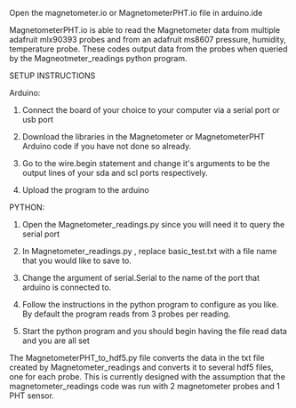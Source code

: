 Open the magnetometer.io or MagnetometerPHT.io file in arduino.ide

MagnetometerPHT.io is able to read the Magnetometer data from multiple adafruit mlx90393 probes and from an adafruit ms8607 pressure, humidity, temperature probe.
These codes output data from the probes when queried by the Magneotmeter_readings python program.

SETUP INSTRUCTIONS

Arduino:

1) Connect the board of your choice to your computer via a serial port or usb port

2) Download the libraries in the Magnetometer or MagnetometerPHT Arduino code if you have not done so already. 

3) Go to the wire.begin statement and change it's arguments to be the output lines of your sda and scl ports respectively.

4) Upload the program to the arduino 

PYTHON:

1) Open the Magnetometer_readings.py since you will need it to query the serial port
   
2) In  Magnetometer_readings.py , replace basic_test.txt with a file name that you would like to save to.
   
3) Change the argument of serial.Serial to the name of the port that arduino is connected to.
   
4) Follow the instructions in the python program to configure as you like. By default the program reads from 3 probes per reading.
   
5) Start the python program and you should begin having the file read data and you are all set

The MagnetometerPHT_to_hdf5.py file converts the data in the txt file created by Magnetometer_readings and converts it to several hdf5 files, one for each probe. This is currently designed with the assumption that the magnetometer_readings code was run with 2 magnetometer probes and 1 PHT sensor.

